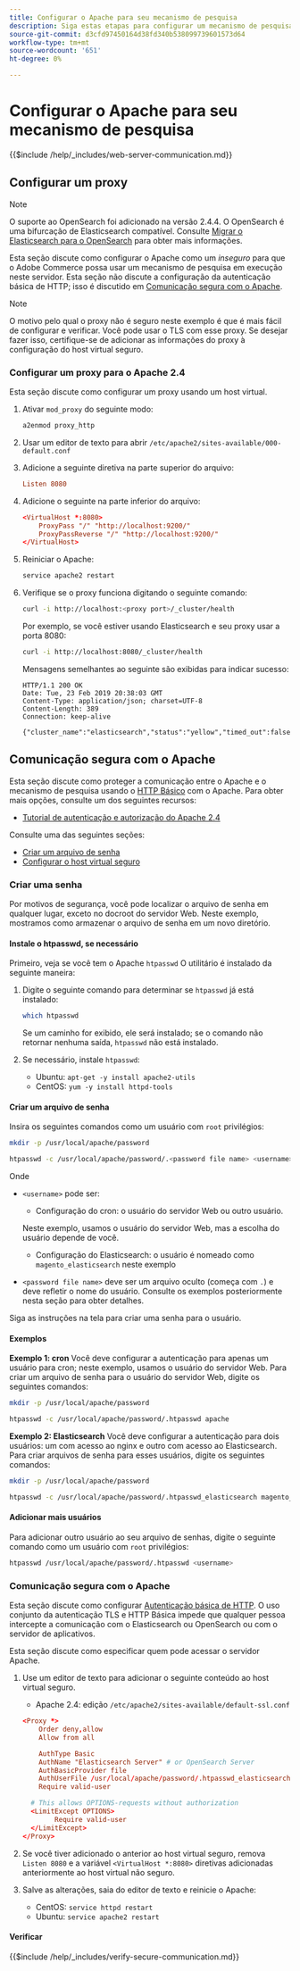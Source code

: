```yaml
---
title: Configurar o Apache para seu mecanismo de pesquisa
description: Siga estas etapas para configurar um mecanismo de pesquisa com o Apache Web Server para instalações locais do Adobe Commerce e do Magento Open Source.
source-git-commit: d3cfd97450164d38fd340b538099739601573d64
workflow-type: tm+mt
source-wordcount: '651'
ht-degree: 0%

---
```



# Configurar o Apache para seu mecanismo de pesquisa

{{$include /help/_includes/web-server-communication.md}}

## Configurar um proxy

>[!NOTE]
>
>O suporte ao OpenSearch foi adicionado na versão 2.4.4. O OpenSearch é uma bifurcação de Elasticsearch compatível. Consulte [Migrar o Elasticsearch para o OpenSearch](../../../upgrade/prepare/opensearch-migration.md) para obter mais informações.

Esta seção discute como configurar o Apache como um *inseguro* para que o Adobe Commerce possa usar um mecanismo de pesquisa em execução neste servidor. Esta seção não discute a configuração da autenticação básica de HTTP; isso é discutido em [Comunicação segura com o Apache](#secure-communication-with-apache).

>[!NOTE]
>
>O motivo pelo qual o proxy não é seguro neste exemplo é que é mais fácil de configurar e verificar. Você pode usar o TLS com esse proxy. Se desejar fazer isso, certifique-se de adicionar as informações do proxy à configuração do host virtual seguro.

### Configurar um proxy para o Apache 2.4

Esta seção discute como configurar um proxy usando um host virtual.

1. Ativar `mod_proxy` do seguinte modo:

   ```bash
   a2enmod proxy_http
   ```

1. Usar um editor de texto para abrir `/etc/apache2/sites-available/000-default.conf`
1. Adicione a seguinte diretiva na parte superior do arquivo:

   ```conf
   Listen 8080
   ```

1. Adicione o seguinte na parte inferior do arquivo:

   ```conf
   <VirtualHost *:8080>
       ProxyPass "/" "http://localhost:9200/"
       ProxyPassReverse "/" "http://localhost:9200/"
   </VirtualHost>
   ```

1. Reiniciar o Apache:

   ```bash
   service apache2 restart
   ```

1. Verifique se o proxy funciona digitando o seguinte comando:

   ```bash
   curl -i http://localhost:<proxy port>/_cluster/health
   ```

   Por exemplo, se você estiver usando Elasticsearch e seu proxy usar a porta 8080:

   ```bash
   curl -i http://localhost:8080/_cluster/health
   ```

   Mensagens semelhantes ao seguinte são exibidas para indicar sucesso:

   ```terminal
   HTTP/1.1 200 OK
   Date: Tue, 23 Feb 2019 20:38:03 GMT
   Content-Type: application/json; charset=UTF-8
   Content-Length: 389
   Connection: keep-alive
   
   {"cluster_name":"elasticsearch","status":"yellow","timed_out":false,"number_of_nodes":1,"number_of_data_nodes":1,"active_primary_shards":5,"active_shards":5,"relocating_shards":0,"initializing_shards":0,"unassigned_shards":5,"delayed_unassigned_shards":0,"number_of_pending_tasks":0,"number_of_in_flight_fetch":0,"task_max_waiting_in_queue_millis":0,"active_shards_percent_as_number":50.0}
   ```

## Comunicação segura com o Apache

Esta seção discute como proteger a comunicação entre o Apache e o mecanismo de pesquisa usando o [HTTP Básico](https://datatracker.ietf.org/doc/html/rfc2617) com o Apache. Para obter mais opções, consulte um dos seguintes recursos:

* [Tutorial de autenticação e autorização do Apache 2.4](https://httpd.apache.org/docs/2.4/howto/auth.html)

Consulte uma das seguintes seções:

* [Criar um arquivo de senha](#create-a-password)
* [Configurar o host virtual seguro](#secure-communication-with-apache)

### Criar uma senha

Por motivos de segurança, você pode localizar o arquivo de senha em qualquer lugar, exceto no docroot do servidor Web. Neste exemplo, mostramos como armazenar o arquivo de senha em um novo diretório.

#### Instale o htpasswd, se necessário

Primeiro, veja se você tem o Apache `htpasswd` O utilitário é instalado da seguinte maneira:

1. Digite o seguinte comando para determinar se `htpasswd` já está instalado:

   ```bash
   which htpasswd
   ```

   Se um caminho for exibido, ele será instalado; se o comando não retornar nenhuma saída, `htpasswd` não está instalado.

1. Se necessário, instale `htpasswd`:

   * Ubuntu: `apt-get -y install apache2-utils`
   * CentOS: `yum -y install httpd-tools`

#### Criar um arquivo de senha

Insira os seguintes comandos como um usuário com `root` privilégios:

```bash
mkdir -p /usr/local/apache/password
```

```bash
htpasswd -c /usr/local/apache/password/.<password file name> <username>
```

Onde

* `<username>` pode ser:

   * Configuração do cron: o usuário do servidor Web ou outro usuário.

   Neste exemplo, usamos o usuário do servidor Web, mas a escolha do usuário depende de você.

   * Configuração do Elasticsearch: o usuário é nomeado como `magento_elasticsearch` neste exemplo


* `<password file name>` deve ser um arquivo oculto (começa com `.`) e deve refletir o nome do usuário. Consulte os exemplos posteriormente nesta seção para obter detalhes.

Siga as instruções na tela para criar uma senha para o usuário.

#### Exemplos

**Exemplo 1: cron**
Você deve configurar a autenticação para apenas um usuário para cron; neste exemplo, usamos o usuário do servidor Web. Para criar um arquivo de senha para o usuário do servidor Web, digite os seguintes comandos:

```bash
mkdir -p /usr/local/apache/password
```

```bash
htpasswd -c /usr/local/apache/password/.htpasswd apache
```

**Exemplo 2: Elasticsearch**
Você deve configurar a autenticação para dois usuários: um com acesso ao nginx e outro com acesso ao Elasticsearch. Para criar arquivos de senha para esses usuários, digite os seguintes comandos:

```bash
mkdir -p /usr/local/apache/password
```

```bash
htpasswd -c /usr/local/apache/password/.htpasswd_elasticsearch magento_elasticsearch
```

#### Adicionar mais usuários

Para adicionar outro usuário ao seu arquivo de senhas, digite o seguinte comando como um usuário com `root` privilégios:

```bash
htpasswd /usr/local/apache/password/.htpasswd <username>
```

### Comunicação segura com o Apache

Esta seção discute como configurar [Autenticação básica de HTTP](https://httpd.apache.org/docs/2.2/howto/auth.html). O uso conjunto da autenticação TLS e HTTP Básica impede que qualquer pessoa intercepte a comunicação com o Elasticsearch ou OpenSearch ou com o servidor de aplicativos.

Esta seção discute como especificar quem pode acessar o servidor Apache.

1. Use um editor de texto para adicionar o seguinte conteúdo ao host virtual seguro.

   * Apache 2.4: edição `/etc/apache2/sites-available/default-ssl.conf`

   ```conf
   <Proxy *>
       Order deny,allow
       Allow from all
   
       AuthType Basic
       AuthName "Elasticsearch Server" # or OpenSearch Server
       AuthBasicProvider file
       AuthUserFile /usr/local/apache/password/.htpasswd_elasticsearch
       Require valid-user
   
     # This allows OPTIONS-requests without authorization
     <LimitExcept OPTIONS>
           Require valid-user
     </LimitExcept>
   </Proxy>
   ```

1. Se você tiver adicionado o anterior ao host virtual seguro, remova `Listen 8080` e a variável `<VirtualHost *:8080>` diretivas adicionadas anteriormente ao host virtual não seguro.

1. Salve as alterações, saia do editor de texto e reinicie o Apache:

   * CentOS: `service httpd restart`
   * Ubuntu: `service apache2 restart`

#### Verificar

{{$include /help/_includes/verify-secure-communication.md}}
